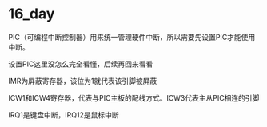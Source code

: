 # 16_day

PIC（可编程中断控制器）用来统一管理硬件中断，所以需要先设置PIC才能使用中断。

设置PIC这里没怎么完全看懂，后续再回来看看

IMR为屏蔽寄存器，该位为1就代表该引脚被屏蔽

ICW1和ICW4寄存器，代表与PIC主板的配线方式。ICW3代表主从PIC相连的引脚

IRQ1是键盘中断，IRQ12是鼠标中断
